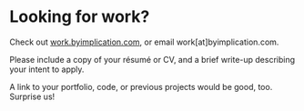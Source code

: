 # Looking for work?

Check out [work.byimplication.com](http://work.byimplication.com), or email work[at]byimplication.com.

Please include a copy of your résumé or CV, and a brief write-up describing your intent to apply.

A link to your portfolio, code, or previous projects would be good, too. Surprise us!
